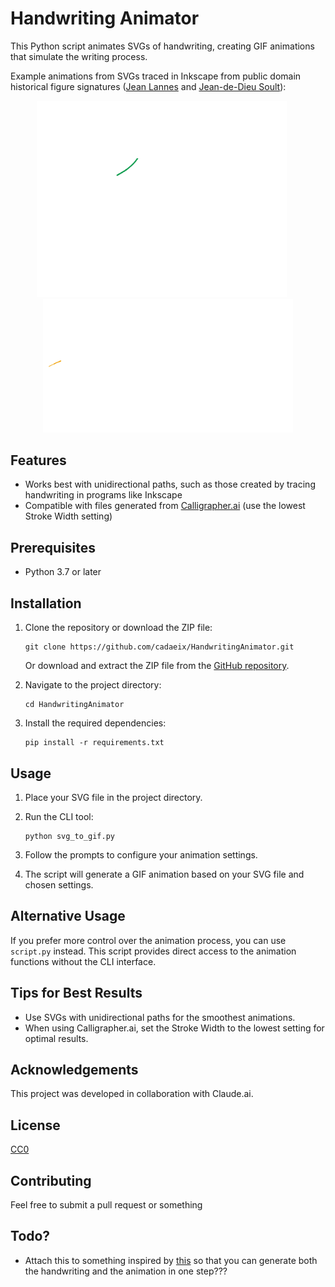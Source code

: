 # Handwriting Animator

This Python script animates SVGs of handwriting, creating GIF animations that simulate the writing process.

Example animations from SVGs traced in Inkscape from public domain historical figure signatures ([Jean Lannes](https://en.wikipedia.org/wiki/Jean_Lannes) and [Jean-de-Dieu Soult](https://en.wikipedia.org/wiki/Jean-de-Dieu_Soult)):
<p align="center">
  <img src="examples/lannes.gif" alt="Marshal Lannes' Signature" width="400" style="margin-right: 20px;">
  <img src="examples/soult.gif" alt="Marshal Soult's Signature" width="400">
</p>

## Features

- Works best with unidirectional paths, such as those created by tracing handwriting in programs like Inkscape
- Compatible with files generated from [Calligrapher.ai](https://www.calligrapher.ai/) (use the lowest Stroke Width setting)

## Prerequisites

- Python 3.7 or later

## Installation

1. Clone the repository or download the ZIP file:
   ```
   git clone https://github.com/cadaeix/HandwritingAnimator.git
   ```
   Or download and extract the ZIP file from the [GitHub repository](https://github.com/cadaeix/HandwritingAnimator).

2. Navigate to the project directory:
   ```
   cd HandwritingAnimator
   ```

3. Install the required dependencies:
   ```
   pip install -r requirements.txt
   ```

## Usage

1. Place your SVG file in the project directory.

2. Run the CLI tool:
   ```
   python svg_to_gif.py
   ```

3. Follow the prompts to configure your animation settings.

4. The script will generate a GIF animation based on your SVG file and chosen settings.

## Alternative Usage

If you prefer more control over the animation process, you can use `script.py` instead. This script provides direct access to the animation functions without the CLI interface.

## Tips for Best Results

- Use SVGs with unidirectional paths for the smoothest animations.
- When using Calligrapher.ai, set the Stroke Width to the lowest setting for optimal results.

## Acknowledgements

This project was developed in collaboration with Claude.ai.

## License

[CC0](https://github.com/cadaeix/HandwritingAnimator/blob/main/LICENSE)

## Contributing

Feel free to submit a pull request or something

## Todo?
- Attach this to something inspired by [this](https://github.com/sjvasquez/handwriting-synthesis) so that you can generate both the handwriting and the animation in one step???
